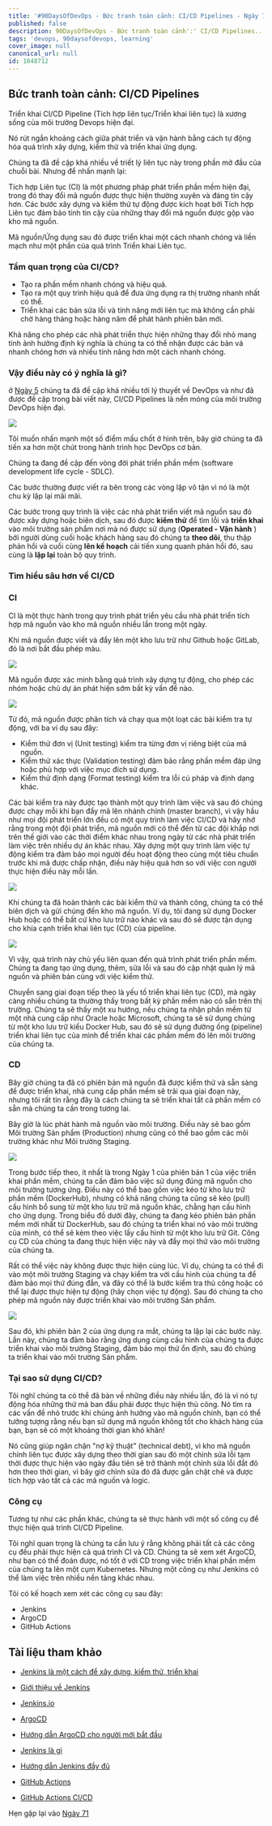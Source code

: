 ```yaml
---
title: '#90DaysOfDevOps - Bức tranh toàn cảnh: CI/CD Pipelines - Ngày 70'
published: false
description: 90DaysOfDevOps - Bức tranh toàn cảnh':' CI/CD Pipelines...
tags: 'devops, 90daysofdevops, learning'
cover_image: null
canonical_url: null
id: 1048712
---  
```

## Bức tranh toàn cảnh: CI/CD Pipelines

Triển khai CI/CD Pipeline (Tích hợp liên tục/Triển khai liên tục) là xương sống của môi trường Devops hiện đại.

Nó rút ngắn khoảng cách giữa phát triển và vận hành bằng cách tự động hóa quá trình xây dựng, kiểm thử và triển khai ứng dụng.

Chúng ta đã đề cập khá nhiều về triết lý liên tục này trong phần mở đầu của chuỗi bài. Nhưng để nhấn mạnh lại:

Tích hợp Liên tục (CI) là một phương pháp phát triển phần mềm hiện đại, trong đó thay đổi mã nguồn được thực hiện thường xuyên và đáng tin cậy hơn. Các bước xây dựng và kiểm thử tự động được kích hoạt bởi Tích hợp Liên tục đảm bảo tính tin cậy của những thay đổi mã nguồn được gộp vào kho mã nguồn.

Mã nguồn/Ứng dụng sau đó được triển khai một cách nhanh chóng và liền mạch như một phần của quá trình Triển khai Liên tục.

### Tầm quan trọng của CI/CD?

* Tạo ra phần mềm nhanh chóng và hiệu quả.
* Tạo ra một quy trình hiệu quả để đưa ứng dụng ra thị trường nhanh nhất có thể.
* Triển khai các bản sửa lỗi và tính năng mới liên tục mà không cần phải chờ hàng tháng hoặc hàng năm để phát hành phiên bản mới.

Khả năng cho phép các nhà phát triển thực hiện những thay đổi nhỏ mang tính ảnh hưởng định kỳ nghĩa là chúng ta có thể nhận được các bản vá nhanh chóng hơn và nhiều tính năng hơn một cách nhanh chóng.

### Vậy điều này có ý nghĩa là gì? 

ở [Ngày 5](day05.md) chúng ta đã đề cập khá nhiều tới lý thuyết về DevOps và như đã được đề cập trong bài viết này, CI/CD Pipelines là nền móng của môi trường DevOps hiện đại.

![](../../Days/Images/Day5_DevOps8.png)

Tôi muốn nhấn mạnh một số điểm mấu chốt ở hình trên, bây giờ chúng ta đã tiến xa hơn một chút trong hành trình học DevOps cơ bản.

Chúng ta đang đề cập đến vòng đời phát triển phần mềm (software development life cycle - SDLC).

Các bước thường được viết ra bên trong các vòng lặp vô tận vì nó là một chu kỳ lặp lại mãi mãi.

Các bước trong quy trình là việc các nhà phát triển viết mã nguồn sau đó được xây dựng hoặc biên dịch, sau đó được **kiểm thử** để tìm lỗi và **triển khai** vào môi trường sản phẩm nơi mà nó được sử dụng (**Operated - Vận hành** ) bởi người dùng cuối hoặc khách hàng sau đó chúng ta **theo dõi**, thu thập phản hồi và cuối cùng **lên kế hoạch** cải tiến xung quanh phản hồi đó, sau cùng là **lặp lại** toàn bộ quy trình.

### Tìm hiểu sâu hơn về CI/CD

### CI

CI là một thực hành trong quy trình phát triển yêu cầu nhà phát triển tích hợp mã nguồn vào kho mã nguồn nhiều lần trong một ngày.

Khi mã nguồn được viết và đẩy lên một kho lưu trữ như Github hoặc GitLab, đó là nơi bắt đầu phép màu.

![](../../Days/Images/Day70_CICD1.png)

Mã nguồn được xác minh bằng quá trình xây dựng tự động, cho phép các nhóm hoặc chủ dự án phát hiện sớm bất kỳ vấn đề nào.

![](../../Days/Images/Day70_CICD2.png)

Từ đó, mã nguồn được phân tích và chạy qua một loạt các bài kiểm tra tự động, với ba ví dụ sau đây:

* Kiểm thử đơn vị (Unit testing) kiểm tra từng đơn vị riêng biệt của mã nguồn.
* Kiểm thử xác thực (Validation testing) đảm bảo rằng phần mềm đáp ứng hoặc phù hợp với việc mục đích sử dụng.
* Kiểm thử định dạng (Format testing) kiểm tra lỗi cú pháp và định dạng khác.

Các bài kiểm tra này được tạo thành một quy trình làm việc và sau đó chúng được chạy mỗi khi bạn đẩy mã lên nhánh chính (master branch), vì vậy hầu như mọi đội phát triển lớn đều có một quy trình làm việc CI/CD và hãy nhớ rằng trong một đội phát triển, mã nguồn mới có thể đến từ các đội khắp nơi trên thế giới vào các thời điểm khác nhau trong ngày từ các nhà phát triển làm việc trên nhiều dự án khác nhau. Xây dựng một quy trình làm việc tự động kiểm tra đảm bảo mọi người đều hoạt động theo cùng một tiêu chuẩn trước khi mã được chấp nhận, điều này hiệu quả hơn so với việc con người thực hiện điều này mỗi lần.

![](../../Days/Images/Day70_CICD3.png)

Khi chúng ta đã hoàn thành các bài kiểm thử và thành công, chúng ta có thể biên dịch và gửi chúng đến kho mã nguồn. Ví dụ, tôi đang sử dụng Docker Hub hoặc có thể bất cứ kho lưu trữ nào khác và sau đó sẽ được tận dụng cho khía cạnh triển khai liên tục (CD) của pipeline.

![](../../Days/Images/Day70_CICD4.png)

Vì vậy, quá trình này chủ yếu liên quan đến quá trình phát triển phần mềm. Chúng ta đang tạo ứng dụng, thêm, sửa lỗi và sau đó cập nhật quản lý mã nguồn và phiên bản cùng với việc kiểm thử.

Chuyển sang giai đoạn tiếp theo là yếu tố triển khai liên tục (CD), mà ngày càng nhiều chúng ta thường thấy trong bất kỳ phần mềm nào có sẵn trên thị trường. Chúng ta sẽ thấy một xu hướng, nếu chúng ta nhận phần mềm từ một nhà cung cấp như Oracle hoặc Microsoft, chúng ta sẽ sử dụng chúng từ một kho lưu trữ kiểu Docker Hub, sau đó sẽ sử dụng đường ống (pipeline) triển khai liên tục của mình để triển khai các phầm mềm đó lên môi trường của chúng ta.
### CD

Bây giờ chúng ta đã có phiên bản mã nguồn đã được kiểm thử và sẵn sàng để được triển khai, nhà cung cấp phần mềm sẽ trải qua giai đoạn này, nhưng tôi rất tin rằng đây là cách chúng ta sẽ triển khai tất cả phần mềm có sẵn mà chúng ta cần trong tương lai.

Bây giờ là lúc phát hành mã nguồn vào môi trường. Điều này sẽ bao gồm Môi trường Sản phẩm (Production) nhưng cũng có thể bao gồm các môi trường khác như Môi trường Staging.

![](../../Days/Images/Day70_CICD5.png)

Trong bước tiếp theo, ít nhất là trong Ngày 1 của phiên bản 1 của việc triển khai phần mềm, chúng ta cần đảm bảo việc sử dụng đúng mã nguồn cho môi trường tương ứng. Điều này có thể bao gồm việc kéo từ kho lưu trữ phần mềm (DockerHub), nhưng có khả năng chúng ta cũng sẽ kéo (pull) cấu hình bổ sung từ một kho lưu trữ mã nguồn khác, chẳng hạn cấu hình cho ứng dụng. Trong biểu đồ dưới đây, chúng ta đang kéo phiên bản phần mềm mới nhất từ DockerHub, sau đó chúng ta triển khai nó vào môi trường của mình, có thể sẽ kèm theo việc lấy cấu hình từ một kho lưu trữ Git. Công cụ CD của chúng ta đang thực hiện việc này và đẩy mọi thứ vào môi trường của chúng ta.

Rất có thể việc này không được thực hiện cùng lúc. Ví dụ, chúng ta có thể đi vào một môi trường Staging và chạy kiểm tra với cấu hình của chúng ta để đảm bảo mọi thứ đúng đắn, và đây có thể là bước kiểm tra thủ công hoặc có thể lại được thực hiện tự động (hãy chọn việc tự động). Sau đó chúng ta cho phép mã nguồn này được triển khai vào môi trường Sản phẩm.

![](../../Days/Images/Day70_CICD6.png)

Sau đó, khi phiên bản 2 của ứng dụng ra mắt, chúng ta lặp lại các bước này. Lần này, chúng ta đảm bảo rằng ứng dụng cùng cấu hình của chúng ta được triển khai vào môi trường Staging, đảm bảo mọi thứ ổn định, sau đó chúng ta triển khai vào môi trường Sản phẩm.

### Tại sao sử dụng CI/CD?

Tôi nghĩ chúng ta có thể đã bàn về những điều này nhiều lần, đó là vì nó tự động hóa những thứ mà ban đầu phải được thực hiện thủ công. Nó tìm ra các vấn đề nhỏ trước khi chúng ảnh hưởng vào mã nguồn chính, bạn có thể tưởng tượng rằng nếu bạn sử dụng mã nguồn không tốt cho khách hàng của bạn, bạn sẽ có một khoảng thời gian khó khăn!

Nó cũng giúp ngăn chặn "nợ kỹ thuật" (technical debt), vì kho mã nguồn chính liên tục được xây dựng theo thời gian sau đó một chỉnh sửa lỗi tạm thời được thực hiện vào ngày đầu tiên sẽ trở thành một chỉnh sửa lỗi đắt đỏ hơn theo thời gian, vì bây giờ chỉnh sửa đó đã được gắn chặt chẽ và được tích hợp vào tất cả các mã nguồn và logic.

### Công cụ

Tương tự như các phần khác, chúng ta sẽ thực hành với một số công cụ để thực hiện quá trình CI/CD Pipeline.

Tôi nghĩ quan trọng là chúng ta cần lưu ý rằng không phải tất cả các công cụ đều phải thực hiện cả quá trình CI và CD. Chúng ta sẽ xem xét ArgoCD, như bạn có thể đoán được, nó tốt ở với CD trong việc triển khai phần mềm của chúng ta lên một cụm Kubernetes. Nhưng một công cụ như Jenkins có thể làm việc trên nhiều nền tảng khác nhau.

Tôi có kế hoạch xem xét các công cụ sau đây:

* Jenkins
* ArgoCD
* GitHub Actions

## Tài liệu tham khảo

- [Jenkins là một cách để xây dựng, kiểm thử, triển khai](https://www.youtube.com/watch?v=_MXtbjwsz3A)

- [Giới thiệu về Jenkins](https://www.edx.org/learn/computer-science/the-linux-foundation-introduction-to-jenkins)

- [Jenkins.io](https://www.jenkins.io)

- [ArgoCD](https://argo-cd.readthedocs.io/en/stable/)

- [Hướng dẫn ArgoCD cho người mới bắt đầu](https://www.youtube.com/watch?v=MeU5_k9ssrs)

- [Jenkins là gì](https://www.youtube.com/watch?v=LFDrDnKPOTg)

- [Hướng dẫn Jenkins đầy đủ](https://www.youtube.com/watch?v=nCKxl7Q_20I&t=3s)

- [GitHub Actions](https://www.youtube.com/watch?v=R8_veQiYBjI)

- [GitHub Actions CI/CD](https://www.youtube.com/watch?v=mFFXuXjVgkU)

Hẹn gặp lại vào [Ngày 71](day71.md)
